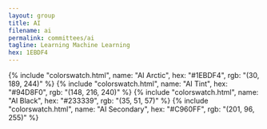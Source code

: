 ```yaml
---
layout: group
title: AI
filename: ai
permalink: committees/ai
tagline: Learning Machine Learning
hex: 1EBDF4
---
```

{% include "colorswatch.html", name: "AI Arctic", hex: "#1EBDF4", rgb: "(30, 189, 244)" %}
{% include "colorswatch.html", name: "AI Tint", hex: "#94D8F0", rgb: "(148, 216, 240)" %}
{% include "colorswatch.html", name: "AI Black", hex: "#233339", rgb: "(35, 51, 57)" %}
{% include "colorswatch.html", name: "AI Secondary", hex: "#C960FF", rgb: "(201, 96, 255)" %}
